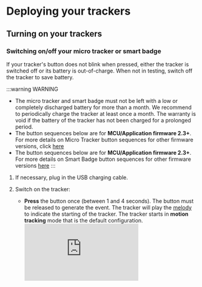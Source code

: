 # Deploying your trackers

## Turning on your trackers

### Switching on/off your micro tracker or smart badge

If your tracker's button does not blink when pressed, either the tracker is switched off or its battery is out-of-charge. When not in testing, switch off the tracker to save battery.

:::warning WARNING
 * The micro tracker and smart badge must not be left with a low or completely discharged battery for more than a month. We recommend to periodically charge the tracker at least once a month. The warranty is void if the battery of the tracker has not been charged for a prolonged period.
* The button sequences below are for **MCU/Application firmware 2.3+**. For more details on Micro Tracker button sequences for other firmware versions, click [here](../../trackers-overview/micro-tracker/key-micro-tracker-commands.md)
* The button sequences below are for **MCU/Application firmware 2.3+**. For more details on Smart Badge button sequences for other firmware versions [here](../../trackers-overview/smart-badge/smart-badge-commands.md)
:::

1. If necessary, plug in the USB charging cable.<br/>

2. Switch on the tracker:
    * **Press** the button once (between 1 and 4 seconds). The button must be released to generate the event. The tracker will play the [melody](https://actilitysa.sharepoint.com/:u:/t/aby/EaBIKuw6iQxLmT2vwYpUxykBBrhZPhQdoNO3OQ1324BnYw?e=kCC2XZ) to indicate the starting of the tracker. The tracker starts in **motion tracking** mode that is the default configuration.
    <br/><html><iframe type="text/html" frameborder="0" allowfullscreen="1" src="https://www.youtube.com/embed/_S1_B4NqsUo?list=PLrtUhsI_mcGQ1B0AAgZ4Yvkad9AyoEPML" height="150px" width="300px"/></html><br/>


3. **When you have finished testing**, switch off the tracker like this:
    * **Long Press** the button **once** (between 5 and 7 seconds). The button must be released to generate the event.<br/><html><iframe type="text/html" frameborder="0" allowfullscreen="1" src="https://www.youtube.com/embed/GUp96FG1vsI?list=PLrtUhsI_mcGQ1B0AAgZ4Yvkad9AyoEPML" height="150px" width="300px"/></html><br/>


### Changing your compact tracker's state
Unlike the industrial tracker which is shipped from the warehouse in **JOIN** state, the compact tracker is sent in **shipping** state to avoid draining the battery.

You must change the state of your compact tracker before and after using it.
1. You will need to use to the magnet to activate the compact tracker. For more details on compact tracker activation, click [here](../../trackers-overview/compact-tracker/index.md)

2. If the compact tracker does not **JOIN** the network, repeat the previous step again.

### Changing your industrial or compact tracker's mode
You must change the mode of your industrial or compact tracker before and after using it:
* Once the industrial or compact tracker has joined the network, it is in **standby** mode to avoid unnecessary battery drain. In this mode, the tracker is only sending LoRaWAN® heartbeat messages periodically.<br/>

* Before starting the tracking, the testing or the integration with the industrial or compact tracker, you must change the mode to **motion tracking**, and change it back to **standby mode** when finished.
 

1. Log in to [Abeeway Device Manager](../..//trackers-overview/abeeway-device-manager/index.md) on the community platform using this URL:[here](https://community.thingpark.io/thingpark/abeewayDeviceAnalyzer/index.php?dxprofile=community-api). The URLs for other ThingPark X Location Engine platforms are [here](../../troubleshooting-support/thingpark-location-urls.md)

2. In the **Select Devices** column, select the tracker you want to change the mode, and click **Select**.

:::tip Note
 You can select up to ten trackers to be shown at the same time.
:::

![](./images/ADASelectTracker.png)

4. In the **Device Analysis Dashboard** that opens, the tracker you have selected displays its status details and statistics. Click the arrow to expand the tracker information. The information relevant to notice is:

    * **MCU Firmware**:  It gives the tracker MCU firmware version. Please refer to the [Asset Tracker Firmware Reference Guide](/abeeway-trackers-reference-guide/AbeewayRefGuide/introduction/index.md) to know the supported features. **Please ensure to follow only the reference guide version matching the firmware version running on the tracker**.
    * **First Position** and **Last Position** : When in standby mode, the tracker sends LoRaWAN® heartbeat messages periodically which can be used to get battery information, mode, firmware version, and so on.
    * **Last Mode** : Current mode of the tracker.
    * **Battery** : Percentage of battery left.
      
 ![](./images/ADADevicesTab.png)
5. Click the **Device configuration** tab:
   
    * Select the tracker for which you want to change the profile.<br/>

    * Select the **DEFAULT** profile, and click **Update** at the bottom of the page.
    :::tip Note
    Depending on the connectivity with the LoRaWAN® network and the periodic LoRaWAN® hearbeat messages, it can take some time for the mode to be changed. The mode change can take at least the periodicity of the LoRaWAN® heartbeat messages defined by the LoRa_Live parameter. However it will take more time if there are network connectivity issues.
    :::
    * After few minutes, refresh the **Device configuration** tab to check the mode has changed to **Motion tracking**.
    :::warning Important
    Do not proceed further until the new mode is displayed.
    :::
      ![](./images/ADAConfigTabIndusTracker.png)

## Trackers best placement


:::warning WARNING
 The trackers are resistant to water but must never be placed either fully/partially submerged in water or under the influence of high pressure water spray jets for significantly long periods of time. The warranty of the tracker is avoid if used incorrectly.
:::


### Micro tracker best placement

To get optimum radio performance and accuracy of your micro tracker, apply these rules when using it:

* Orient the LoRa/GPS antenna to the sky to be in reach of LoRaWAN® base stations and GPS satellites.

![](./images/MicrotrackerPlacement_450x361.png)
  
* Avoid contact of fewer than five centimeters with skin, magnetic and metallic objects.

* Avoid strong radio interferences with a cellular phone, unless using BLE where a cellular phone must be in reach.

### Smart badge best placement
To get optimum radio performance and accuracy of your smart badge, apply these rules when using it:
* Orient the LoRa/GPS antenna to the sky to be in reach of LoRaWAN® base stations and GPS satellites.<br/>![](./images/smartBadgePlacement_521x330.png)<br/>

* Avoid contact of fewer than five centimeters with skin, magnetic and metallic objects.
* Avoid strong radio interferences with a cellular phone, unless using BLE where a cellular phone must be in reach.

### Compact tracker best placement

To get optimum radio performance and accuracy of your compact tracker, apply these rules when using it:

* Always lay the compact tracker flat as shown below:<br/>![](./images/CompactTrackerPlacement_594x286.png)<br/>

* You can fix your compact tracker on an asset with a magnet, screws or a double-sided tape.
* Avoid contact of fewer than five centimeters with skin, magnetic and metallic objects.
* Avoid strong radio interferences with a cellular phone, unless using BLE where a cellular phone must be in reach.
* To avoid water entering in the casing, the tracker must not be placed upside down.

### Industrial tracker best placement
To get optimum radio performance and accuracy of your industrial tracker, apply these rules when using it:
* Always lay the industrial tracker flat as shown below:<br/><br/>
  ![](./images/IndusTracker.png)
* You can fix your industrial tracker on an asset with a magnet, screws or a double-sided tape.<br/>

* Avoid contact of fewer than five centimeters with skin, magnetic and metallic objects.
* Avoid strong radio interferences with a cellular phone, unless using BLE where a cellular phone must be in reach.
* To avoid water entering in the casing, the tracker must not be placed upside down.


## Trackers default configuration
At this stage of the process, your trackers are ready to report position and help you track your assets.

By default, we have configured your trackers to optimize your experience during your first steps with ThingPark Location favoring continuous indoor/outdoor positioning, tracker responsiveness, and positioning accuracy.
### Trackers mode
Your trackers are currently in **Motion Tracking** mode:
* They will report position when a movement is detected by the trackers' accelerometer.<br/>

* The reporting period on motion detection is limited to one position per two minutes.

### Geolocation strategy
Your trackers are configured to report positions based on GPS or WiFi technology, ensuring continuous indoor/outdoor positioning.

WiFi is prioritized over GPS to optimize power consumption.

### Periodic position reporting
In case your trackers do not move, they will report position periodically every four hours.
### LoRaWAN® uplink period
On top of position reports, your tracker will send periodically LoRaWAN® uplinks. These uplinks are used to report other types of information such as battery level. Most importantly, uplinks are also used to open downlink communication slots with the trackers such as configuration change and on-demand position request. 

To maximize responsiveness of the tracker, this LoRaWAN® uplink period is set to five minutes. 
### Adjusting tracker's configuration to your needs
As mentioned previously, default tracker's configuration is made to optimize your experience while discovering our solution.

Although you will enjoy this at the beginning, you might need to adapt trackers behavior to better suit your use case requirements, or optimize power consumption.

Abeeway trackers support a wide variety of modes and configuration parameters to help you with that. Please refer to [Abeeway Device Manager User Guide](//trackers-overview/abeeway-device-manager/index.md) to learn how to change tracker configuration.


